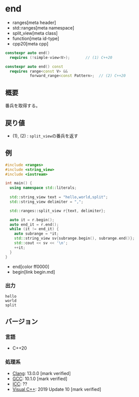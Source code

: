 # end
* ranges[meta header]
* std::ranges[meta namespace]
* split_view[meta class]
* function[meta id-type]
* cpp20[meta cpp]

```cpp
constexpr auto end()
  requires (!simple-view<V>);       // (1) C++20

constexpr auto end() const
  requires range<const V> &&
           forward_range<const Pattern>;  // (2) C++20
```

## 概要
番兵を取得する。

## 戻り値
- (1), (2) : `split_view`の番兵を返す

## 例

```cpp example
#include <ranges>
#include <string_view>
#include <iostream>

int main() {
  using namespace std::literals;
  
  std::string_view text = "hello,world,split";
  std::string_view delimiter = ",";

  std::ranges::split_view r{text, delimiter};

  auto it = r.begin();
  auto end_it = r.end();
  while (it != end_it) {
    auto subrange = *it;
    std::string_view sv{subrange.begin(), subrange.end()};
    std::cout << sv << '\n';
    ++it;
  }
}
```
* end[color ff0000]
* begin[link begin.md]

### 出力

```
hello
world
split
```

## バージョン
### 言語
- C++20

### 処理系
- [Clang](/implementation.md#clang): 13.0.0 [mark verified]
- [GCC](/implementation.md#gcc): 10.1.0 [mark verified]
- [ICC](/implementation.md#icc): ??
- [Visual C++](/implementation.md#visual_cpp): 2019 Update 10 [mark verified]